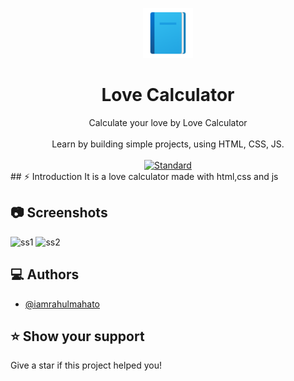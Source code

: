 <p align="center">
    <img  height="80" src="./img/add-readme (1).png">
  </a>
</p>
<h1 align="center">Love Calculator</h1>
<div align="center">
  Calculate your love by Love Calculator
</div>

<br />
<div align="center">
  Learn by building simple projects, using HTML, CSS, JS.
</div>

<br />

<div align="center">
  <!-- Standard -->
  <a href="https://standardjs.com">
    <img src="https://img.shields.io/badge/code%20style-standard-brightgreen.svg?style=flat-square"
      alt="Standard" />
  </a>
</div>
## ⚡️  Introduction
It is a love calculator made with html,css and js

## 📷 Screenshots

![ss1]()
![ss2]()

## ‎‍💻 Authors

- [@iamrahulmahato](https://www.github.com/iamrahulmahato)

## ⭐️ Show your support

Give a star if this project helped you!


